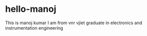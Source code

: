 # hello-manoj
This is manoj kumar 
I am from vnr vjiet
graduate in electronics and instrumentation engineering
